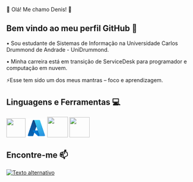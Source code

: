 📂 Olá! Me chamo Denis! 📄
## Bem vindo ao meu perfil GitHub 👋

• Sou estudante de Sistemas de Informação na Universidade Carlos Drummond de Andrade - UniDrummond.

• Minha carreira está em transição de ServiceDesk para programador e computação em nuvem.

⚡Esse tem sido um dos meus mantras – foco e aprendizagem.

<h2> Linguagens e Ferramentas 💻</h2>
<div>
  <img src="https://img.icons8.com/?size=100&id=13441&format=png&color=000000" width="50" height="50"/>
<img src="https://raw.githubusercontent.com/github/explore/eaef8552d8b082ffafe2bfc8a5023d47da904aac/topics/azure/azure.png" width="49" height="49"/>
<img src="https://img.icons8.com/?size=100&id=PXTY4q2Sq2lG&format=png&color=000000" width="54" height="54"/>
<img src="https://img.icons8.com/?size=100&id=20909&format=png&color=000000" width="53" height="53"/>
</div>

<div>
  <h2> Encontre-me 📫</h2>
</div>
<div>
  <a href="https://www.linkedin.com/in/denis-farias-it/">
  <img src="https://img.icons8.com/?size=100&id=13930&format=png&color=000000" alt="Texto alternativo" width="50" height="50"/>
</a>

</div>

